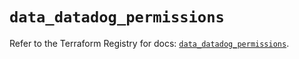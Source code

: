 # `data_datadog_permissions`

Refer to the Terraform Registry for docs: [`data_datadog_permissions`](https://registry.terraform.io/providers/datadog/datadog/3.73.0/docs/data-sources/permissions).
